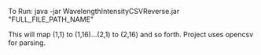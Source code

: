 To Run:
java -jar WavelengthIntensityCSVReverse.jar "FULL_FILE_PATH_NAME"


This will map (1,1) to (1,16)...(2,1) to (2,16) and so forth.
Project uses opencsv for parsing.